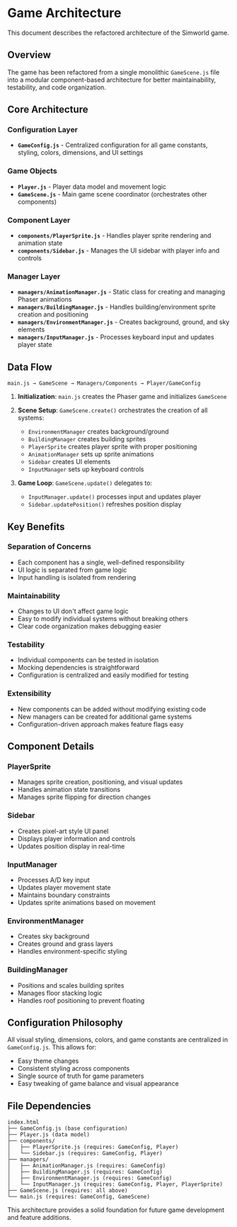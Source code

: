 # Game Architecture

This document describes the refactored architecture of the Simworld game.

## Overview

The game has been refactored from a single monolithic `GameScene.js` file into a modular component-based architecture for better maintainability, testability, and code organization.

## Core Architecture

### Configuration Layer
- **`GameConfig.js`** - Centralized configuration for all game constants, styling, colors, dimensions, and UI settings

### Game Objects
- **`Player.js`** - Player data model and movement logic
- **`GameScene.js`** - Main game scene coordinator (orchestrates other components)

### Component Layer
- **`components/PlayerSprite.js`** - Handles player sprite rendering and animation state
- **`components/Sidebar.js`** - Manages the UI sidebar with player info and controls

### Manager Layer
- **`managers/AnimationManager.js`** - Static class for creating and managing Phaser animations
- **`managers/BuildingManager.js`** - Handles building/environment sprite creation and positioning
- **`managers/EnvironmentManager.js`** - Creates background, ground, and sky elements
- **`managers/InputManager.js`** - Processes keyboard input and updates player state

## Data Flow

```
main.js → GameScene → Managers/Components → Player/GameConfig
```

1. **Initialization**: `main.js` creates the Phaser game and initializes `GameScene`
2. **Scene Setup**: `GameScene.create()` orchestrates the creation of all systems:
   - `EnvironmentManager` creates background/ground
   - `BuildingManager` creates building sprites
   - `PlayerSprite` creates player sprite with proper positioning
   - `AnimationManager` sets up sprite animations
   - `Sidebar` creates UI elements
   - `InputManager` sets up keyboard controls

3. **Game Loop**: `GameScene.update()` delegates to:
   - `InputManager.update()` processes input and updates player
   - `Sidebar.updatePosition()` refreshes position display

## Key Benefits

### Separation of Concerns
- Each component has a single, well-defined responsibility
- UI logic is separated from game logic
- Input handling is isolated from rendering

### Maintainability
- Changes to UI don't affect game logic
- Easy to modify individual systems without breaking others
- Clear code organization makes debugging easier

### Testability
- Individual components can be tested in isolation
- Mocking dependencies is straightforward
- Configuration is centralized and easily modified for testing

### Extensibility
- New components can be added without modifying existing code
- New managers can be created for additional game systems
- Configuration-driven approach makes feature flags easy

## Component Details

### PlayerSprite
- Manages sprite creation, positioning, and visual updates
- Handles animation state transitions
- Manages sprite flipping for direction changes

### Sidebar
- Creates pixel-art style UI panel
- Displays player information and controls
- Updates position display in real-time

### InputManager
- Processes A/D key input
- Updates player movement state
- Maintains boundary constraints
- Updates sprite animations based on movement

### EnvironmentManager
- Creates sky background
- Creates ground and grass layers
- Handles environment-specific styling

### BuildingManager
- Positions and scales building sprites
- Manages floor stacking logic
- Handles roof positioning to prevent floating

## Configuration Philosophy

All visual styling, dimensions, colors, and game constants are centralized in `GameConfig.js`. This allows for:
- Easy theme changes
- Consistent styling across components
- Single source of truth for game parameters
- Easy tweaking of game balance and visual appearance

## File Dependencies

```
index.html
├── GameConfig.js (base configuration)
├── Player.js (data model)
├── components/
│   ├── PlayerSprite.js (requires: GameConfig, Player)
│   └── Sidebar.js (requires: GameConfig, Player)
├── managers/
│   ├── AnimationManager.js (requires: GameConfig)
│   ├── BuildingManager.js (requires: GameConfig)
│   ├── EnvironmentManager.js (requires: GameConfig)
│   └── InputManager.js (requires: GameConfig, Player, PlayerSprite)
├── GameScene.js (requires: all above)
└── main.js (requires: GameConfig, GameScene)
```

This architecture provides a solid foundation for future game development and feature additions. 